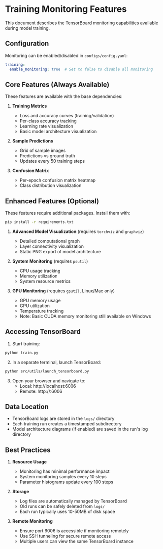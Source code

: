 # Training Monitoring Features

This document describes the TensorBoard monitoring capabilities available during model training.

## Configuration

Monitoring can be enabled/disabled in `configs/config.yaml`:
```yaml
training:
  enable_monitoring: true  # Set to false to disable all monitoring
```

## Core Features (Always Available)

These features are available with the base dependencies:

1. **Training Metrics**
   - Loss and accuracy curves (training/validation)
   - Per-class accuracy tracking
   - Learning rate visualization
   - Basic model architecture visualization

2. **Sample Predictions**
   - Grid of sample images
   - Predictions vs ground truth
   - Updates every 50 training steps

3. **Confusion Matrix**
   - Per-epoch confusion matrix heatmap
   - Class distribution visualization

## Enhanced Features (Optional)

These features require additional packages. Install them with:
```bash
pip install -r requirements.txt
```

1. **Advanced Model Visualization** (requires `torchviz` and `graphviz`)
   - Detailed computational graph
   - Layer connectivity visualization
   - Static PNG export of model architecture

2. **System Monitoring** (requires `psutil`)
   - CPU usage tracking
   - Memory utilization
   - System resource metrics

3. **GPU Monitoring** (requires `gputil`, Linux/Mac only)
   - GPU memory usage
   - GPU utilization
   - Temperature tracking
   - Note: Basic CUDA memory monitoring still available on Windows

## Accessing TensorBoard

1. Start training:
```bash
python train.py
```

2. In a separate terminal, launch TensorBoard:
```bash
python src/utils/launch_tensorboard.py
```

3. Open your browser and navigate to:
   - Local: http://localhost:6006
   - Remote: http://<your-ip>:6006

## Data Location

- TensorBoard logs are stored in the `logs/` directory
- Each training run creates a timestamped subdirectory
- Model architecture diagrams (if enabled) are saved in the run's log directory

## Best Practices

1. **Resource Usage**
   - Monitoring has minimal performance impact
   - System monitoring samples every 10 steps
   - Parameter histograms update every 100 steps

2. **Storage**
   - Log files are automatically managed by TensorBoard
   - Old runs can be safely deleted from `logs/`
   - Each run typically uses 10-50MB of disk space

3. **Remote Monitoring**
   - Ensure port 6006 is accessible if monitoring remotely
   - Use SSH tunneling for secure remote access
   - Multiple users can view the same TensorBoard instance